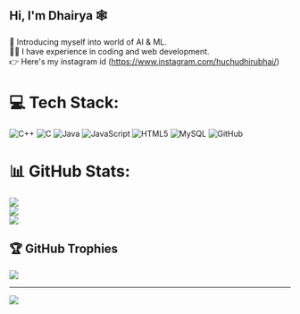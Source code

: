 ## Hi, I'm Dhairya 🕸

🧠 Introducing myself into world of AI & ML.<br/>
👩‍💻 I have experience in coding and web development.<br/>
👉 Here's my instagram id (https://www.instagram.com/huchudhirubhai/)



# 💻 Tech Stack:
![C++](https://img.shields.io/badge/c++-%2300599C.svg?style=for-the-badge&logo=c%2B%2B&logoColor=white) ![C](https://img.shields.io/badge/c-%2300599C.svg?style=for-the-badge&logo=c&logoColor=white) ![Java](https://img.shields.io/badge/java-%23ED8B00.svg?style=for-the-badge&logo=openjdk&logoColor=white) ![JavaScript](https://img.shields.io/badge/javascript-%23323330.svg?style=for-the-badge&logo=javascript&logoColor=%23F7DF1E) ![HTML5](https://img.shields.io/badge/html5-%23E34F26.svg?style=for-the-badge&logo=html5&logoColor=white) ![MySQL](https://img.shields.io/badge/mysql-4479A1.svg?style=for-the-badge&logo=mysql&logoColor=white) ![GitHub](https://img.shields.io/badge/github-%23121011.svg?style=for-the-badge&logo=github&logoColor=white)
# 📊 GitHub Stats:
![](https://github-readme-stats.vercel.app/api?username=HuChuDhiruBhai&theme=merko&hide_border=false&include_all_commits=false&count_private=false)<br/>
![](https://nirzak-streak-stats.vercel.app/?user=HuChuDhiruBhai&theme=merko&hide_border=false)<br/>
![](https://github-readme-stats.vercel.app/api/top-langs/?username=HuChuDhiruBhai&theme=merko&hide_border=false&include_all_commits=false&count_private=false&layout=compact)

## 🏆 GitHub Trophies
![](https://github-profile-trophy.vercel.app/?username=HuChuDhiruBhai&theme=radical&no-frame=false&no-bg=false&margin-w=4)

---
[![](https://visitcount.itsvg.in/api?id=HuChuDhiruBhai&icon=0&color=11)](https://visitcount.itsvg.in)

<!-- Proudly created with GPRM ( https://gprm.itsvg.in ) -->

